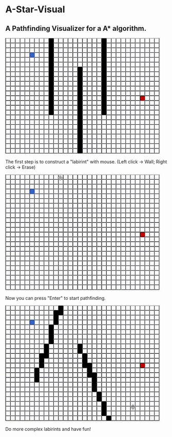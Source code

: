 # A-Star-Visual

## A Pathfinding Visualizer for a A* algorithm.

<img src= "https://github.com/EuReinoso/A-Star-Visual/blob/master/assets/main.gif?raw=true" width = "480" height = "360" />

The first step is to construct a "labirint" with mouse. (Left click -> Wall; Right click -> Erase)

<img src= "https://github.com/EuReinoso/A-Star-Visual/blob/master/assets/wall.gif?raw=true" width = "480" height = "360" />

Now you can press "Enter" to start pathfinding.

<img src= "https://github.com/EuReinoso/A-Star-Visual/blob/master/assets/seach.gif?raw=true" width = "480" height = "360" />

Do more complex labirints and have fun!

